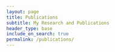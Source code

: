 ```yaml
---
layout: page
title: Publications
subtitle: My Research and Publications
header_type: base
include_on_search: true
permalink: /publications/
---
```

